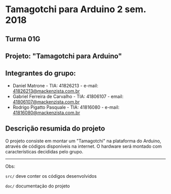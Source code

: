# Tamagotchi para Arduino 2 sem. 2018

## Turma 01G
## Projeto: "Tamagotchi para Arduino"
## Integrantes do grupo:

* Daniel Matrone - TIA: 41826213 - e-mail: 41826213@mackenzista.com.br
* Gabriel Ferreira de Carvalho - TIA: 41806107 - email: 41806107@mackenzista.com.br
* Rodrigo Pigatto Pasquale - TIA: 41816080 - e-mail: 41816080@mackenzista.com.br


## Descrição resumida do projeto

O projeto consiste em montar um "Tamagotchi" na plataforma do Arduino, através de códigos disponíveis na internet. O hardware será montado com características decididas pelo grupo.

_______________________________________
Obs:

`src/` deve conter os códigos desenvolvidos

`doc/` documentação do projeto
